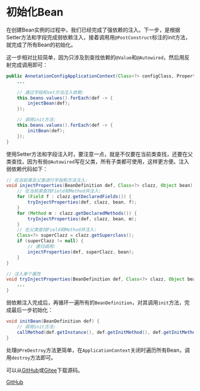 # 初始化Bean

在创建Bean实例的过程中，我们已经完成了强依赖的注入。下一步，是根据Setter方法和字段完成弱依赖注入，接着调用用`@PostConstruct`标注的init方法，就完成了所有Bean的初始化。

这一步相对比较简单，因为只涉及到查找依赖的`@Value`和`@Autowired`，然后用反射完成调用即可：

```java
public AnnotationConfigApplicationContext(Class<?> configClass, PropertyResolver propertyResolver) {
    ...

    // 通过字段和set方法注入依赖:
    this.beans.values().forEach(def -> {
        injectBean(def);
    });

    // 调用init方法:
    this.beans.values().forEach(def -> {
        initBean(def);
    });
}
```

使用Setter方法和字段注入时，要注意一点，就是不仅要在当前类查找，还要在父类查找，因为有些`@Autowired`写在父类，所有子类都可使用，这样更方便。注入弱依赖代码如下：

```java
// 在当前类及父类进行字段和方法注入:
void injectProperties(BeanDefinition def, Class<?> clazz, Object bean) {
    // 在当前类查找Field和Method并注入:
    for (Field f : clazz.getDeclaredFields()) {
        tryInjectProperties(def, clazz, bean, f);
    }
    for (Method m : clazz.getDeclaredMethods()) {
        tryInjectProperties(def, clazz, bean, m);
    }
    // 在父类查找Field和Method并注入:
    Class<?> superClazz = clazz.getSuperclass();
    if (superClazz != null) {
        // 递归调用:
        injectProperties(def, superClazz, bean);
    }
}

// 注入单个属性
void tryInjectProperties(BeanDefinition def, Class<?> clazz, Object bean, AccessibleObject acc) {
    ...
}
```

弱依赖注入完成后，再循环一遍所有的`BeanDefinition`，对其调用`init`方法，完成最后一步初始化：

```java
void initBean(BeanDefinition def) {
    // 调用init方法:
    callMethod(def.getInstance(), def.getInitMethod(), def.getInitMethodName());
}
```

处理`@PreDestroy`方法更简单，在`ApplicationContext`关闭时遍历所有Bean，调用`destroy`方法即可。


可以从[GitHub](https://github.com/michaelliao/summer-framework/tree/master/step-by-step/init-beans)或[Gitee](https://gitee.com/liaoxuefeng/summer-framework/tree/master/step-by-step/init-beans)下载源码。

<a class="git-explorer" href="https://github.com/michaelliao/summer-framework/tree/master/step-by-step/init-beans">GitHub</a>
